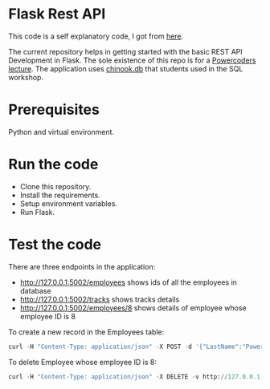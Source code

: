 # Flask Rest API

This code is a self explanatory code, I got from [here](https://www.codementor.io/sagaragarwal94/building-a-basic-restful-api-in-python-58k02xsiq). 

The current repository helps in getting started with the basic REST API Development in Flask. The sole existence of this repo is for a [Powercoders lecture](http://powercoders.org/). The application uses [chinook.db](http://www.sqlitetutorial.net/sqlite-sample-database/) that students used in the SQL workshop.

# Prerequisites

Python and virtual environment.

# Run the code

+ Clone this repository.
+ Install the requirements.
+ Setup environment variables.
+ Run Flask.

# Test the code
There are three endpoints in the application:

+ http://127.0.0.1:5002/employees shows ids of all the employees in database
+ http://127.0.0.1:5002/tracks shows tracks details
+ http://127.0.0.1:5002/employees/8 shows details of employee whose employee ID is 8

To create a new record in the Employees table:
```python
curl -H "Content-Type: application/json" -X POST -d '{"LastName":"Power","FirstName":"Coder","Title":"Developer","ReportsTo":"Matthias","BirthDate":"1.1.1990","HireDate":"20.9.2017","Address":"GarageHub","City":"Zurich","Country":"Switzerland","State":"None","PostalCode":"8100","Phone":"0123456789","Fax":"0123456789","Email":"coder@powercoders.com"}' http://127.0.0.1:5000/employees
```

To delete Employee whose employee ID is 8:
```python
curl -H "Content-Type: application/json" -X DELETE -v http://127.0.0.1:5000/employees/8
```











